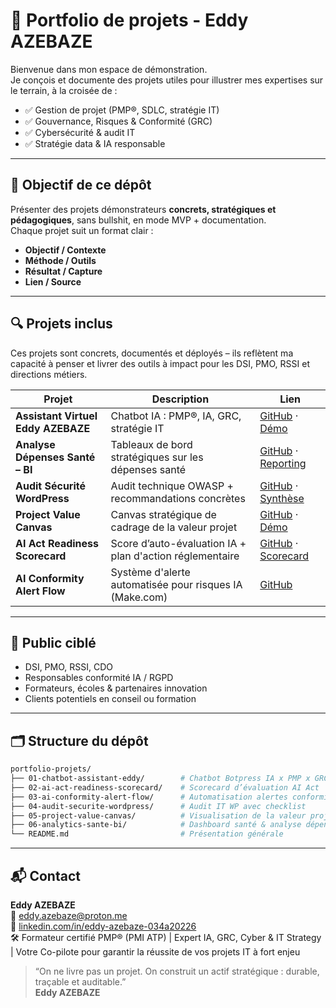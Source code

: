 # 📁 Portfolio de projets - Eddy AZEBAZE

Bienvenue dans mon espace de démonstration.  
Je conçois et documente des projets utiles pour illustrer mes expertises sur le terrain, à la croisée de :

- ✅ Gestion de projet (PMP®, SDLC, stratégie IT)
- ✅ Gouvernance, Risques & Conformité (GRC)
- ✅ Cybersécurité & audit IT
- ✅ Stratégie data & IA responsable

---

## 🎯 Objectif de ce dépôt

Présenter des projets démonstrateurs **concrets, stratégiques et pédagogiques**, sans bullshit, en mode MVP + documentation.  
Chaque projet suit un format clair :

- **Objectif / Contexte**
- **Méthode / Outils**
- **Résultat / Capture**
- **Lien / Source**

---

## 🔍 Projets inclus

Ces projets sont concrets, documentés et déployés – ils reflètent ma capacité à penser et livrer des outils à impact pour les DSI, PMO, RSSI et directions métiers.

| Projet                             | Description                                                          | Lien                                                   |
|------------------------------------|----------------------------------------------------------------------|---------------------------------------------------------|
| **Assistant Virtuel Eddy AZEBAZE** | Chatbot IA : PMP®, IA, GRC, stratégie IT                             | [GitHub](https://github.com/Eddyazebaze/portfolio-projets/tree/main/01-chatbot-assistant-eddy) · [Démo](https://cdn.botpress.cloud/webchat/v3.1/shareable.html?configUrl=https://files.bpcontent.cloud/2025/07/27/01/20250727010732-RSM5BWL1.json) |
| **Analyse Dépenses Santé – BI**    | Tableaux de bord stratégiques sur les dépenses santé                 | [GitHub](https://github.com/Eddyazebaze/portfolio-projets/tree/main/06-analytics-sante-bi) · [Reporting](https://app.powerbi.com/links/...) |
| **Audit Sécurité WordPress**       | Audit technique OWASP + recommandations concrètes                    | [GitHub](https://github.com/Eddyazebaze/portfolio-projets/tree/main/04-audit-securite-wordpress) · [Synthèse](https://cybersecurite50.wordpress.com) |
| **Project Value Canvas**           | Canvas stratégique de cadrage de la valeur projet                    | [GitHub](https://github.com/Eddyazebaze/portfolio-projets/tree/main/05-project-value-canvas) · [Démo](https://project-value-canvas.vercel.app/) |
| **AI Act Readiness Scorecard**     | Score d’auto-évaluation IA + plan d'action réglementaire             | [GitHub](https://github.com/Eddyazebaze/portfolio-projets/tree/main/02-ai-act-readiness-scorecard) · [Scorecard](https://ai-act-score.vercel.app) |
| **AI Conformity Alert Flow**       | Système d'alerte automatisée pour risques IA (Make.com)              | [GitHub](https://github.com/Eddyazebaze/portfolio-projets/tree/main/03-ai-conformity-alert-flow) |

---

## 🧩 Public ciblé

- DSI, PMO, RSSI, CDO
- Responsables conformité IA / RGPD
- Formateurs, écoles & partenaires innovation
- Clients potentiels en conseil ou formation

---

## 🗂️ Structure du dépôt

```bash
portfolio-projets/
├── 01-chatbot-assistant-eddy/        # Chatbot Botpress IA x PMP x GRC x Data
├── 02-ai-act-readiness-scorecard/    # Scorecard d’évaluation AI Act
├── 03-ai-conformity-alert-flow/      # Automatisation alertes conformité IA
├── 04-audit-securite-wordpress/      # Audit IT WP avec checklist
├── 05-project-value-canvas/          # Visualisation de la valeur projet
├── 06-analytics-sante-bi/            # Dashboard santé & analyse dépenses
└── README.md                         # Présentation générale
```

---

## 📬 Contact

**Eddy AZEBAZE**  
📧 eddy.azebaze@proton.me  
🔗 [linkedin.com/in/eddy-azebaze-034a20226](https://www.linkedin.com/in/eddy-azebaze-034a20226)  
🛠️ Formateur certifié PMP® (PMI ATP) | Expert IA, GRC, Cyber & IT Strategy | Votre Co-pilote pour garantir la réussite de vos projets IT à fort enjeu  

> “On ne livre pas un projet. On construit un actif stratégique : durable, traçable et auditable.”  
> **Eddy AZEBAZE**

